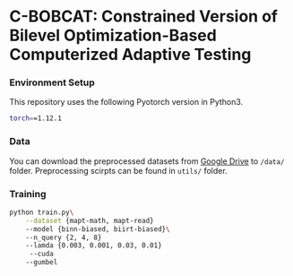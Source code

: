# C-BOBCAT: Constrained Version of Bilevel Optimization-Based Computerized Adaptive Testing
### Environment Setup
This repository uses the following Pyotorch version in Python3.
``` bash
torch==1.12.1
```
### Data
You can download the preprocessed datasets from [Google Drive](https://drive.google.com/file/d/18jMoNc12cfngyD796YITRiEp1KIq4oVu/view?usp=sharing) to `/data/` folder. Preprocessing scirpts can be found in `utils/` folder.
### Training
``` bash
python train.py\
    --dataset {mapt-math, mapt-read}
    --model {binn-biased, biirt-biased}\ 
    --n_query {2, 4, 8}
    --lamda {0.003, 0.001, 0.03, 0.01}
     --cuda
    --gumbel
    
```
